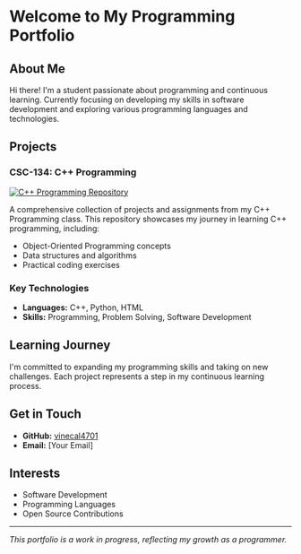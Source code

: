 # Welcome to My Programming Portfolio

## About Me
Hi there! I'm a student passionate about programming and continuous learning. Currently focusing on developing my skills in software development and exploring various programming languages and technologies.

## Projects

### CSC-134: C++ Programming
[![C++ Programming Repository](https://img.shields.io/badge/View-C++%20Repository-blue?style=for-the-badge&logo=cplusplus)](https://github.com/vinecal4701/CSC-134)

A comprehensive collection of projects and assignments from my C++ Programming class. This repository showcases my journey in learning C++ programming, including:
- Object-Oriented Programming concepts
- Data structures and algorithms
- Practical coding exercises

### Key Technologies
- **Languages:** C++, Python, HTML
- **Skills:** Programming, Problem Solving, Software Development

## Learning Journey
I'm committed to expanding my programming skills and taking on new challenges. Each project represents a step in my continuous learning process.

## Get in Touch
- **GitHub:** [vinecal4701](https://github.com/vinecal4701)
- **Email:** [Your Email]

## Interests
- Software Development
- Programming Languages
- Open Source Contributions

---

*This portfolio is a work in progress, reflecting my growth as a programmer.*
